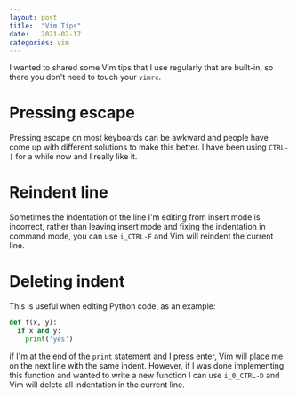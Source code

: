 ```yaml
---
layout: post
title:  "Vim Tips"
date:   2021-02-17
categories: vim
---
```


I wanted to shared some Vim tips that I use regularly that are built-in, so
there you don't need to touch your `vimrc`.

# Pressing escape

Pressing escape on most keyboards can be awkward and people have come up with
different solutions to make this better. I have been using `CTRL-[` for a while
now and I really like it.

# Reindent line

Sometimes the indentation of the line I'm editing from insert mode is
incorrect, rather than leaving insert mode and fixing the indentation in
command mode, you can use `i_CTRL-F` and Vim will reindent the current line.

# Deleting indent

This is useful when editing Python code, as an example:

```python
def f(x, y):
  if x and y:
    print('yes')
```

if I'm at the end of the `print` statement and I press enter, Vim will place me
on the next line with the same indent. However, if I was done implementing this
function and wanted to write a new function I can use `i_0_CTRL-D` and Vim will
delete all indentation in the current line.
